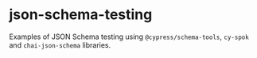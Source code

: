 # json-schema-testing

Examples of JSON Schema testing using `@cypress/schema-tools`, `cy-spok` and `chai-json-schema` libraries.
